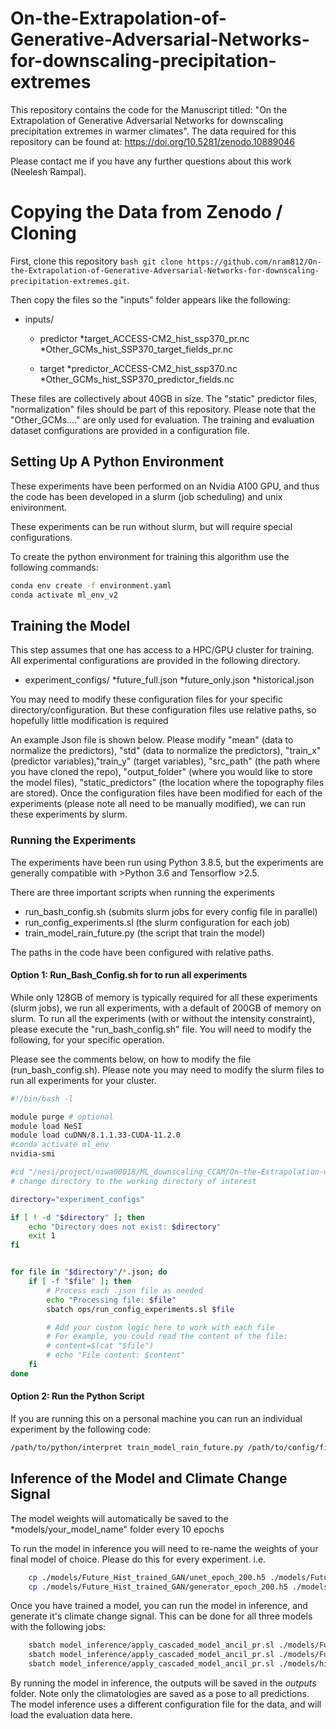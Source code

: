 # On-the-Extrapolation-of-Generative-Adversarial-Networks-for-downscaling-precipitation-extremes
This repository contains the code for the Manuscript titled: "On the Extrapolation of Generative Adversarial Networks for downscaling precipitation extremes in warmer climates".
The data required for this repository can be found at: https://doi.org/10.5281/zenodo.10889046

Please contact me if you have any further questions about this work (Neelesh Rampal). 

# Copying the Data from Zenodo / Cloning
First, clone this repository ```bash git clone https://github.com/nram812/On-the-Extrapolation-of-Generative-Adversarial-Networks-for-downscaling-precipitation-extremes.git```.

Then copy the files so the "inputs" folder appears like the following:
* inputs/
    * predictor
        *target_ACCESS-CM2_hist_ssp370_pr.nc
        *Other_GCMs_hist_SSP370_target_fields_pr.nc

    * target
        *predictor_ACCESS-CM2_hist_ssp370.nc
        *Other_GCMs_hist_SSP370_predictor_fields.nc

These files are collectively about 40GB in size. The "static" predictor files, "normalization" files should be part of this repository. 
Please note that the "Other_GCMs...." are only used for evaluation. The training and evaluation dataset configurations are provided in a configuration file. 

## Setting Up A Python Environment
These experiments have been performed on an Nvidia A100 GPU, and thus the code has been developed in a
slurm (job scheduling) and unix enivironment.

These experiments can be run without slurm, but will require special configurations.

To create the python environment for training this algorithm use the following commands:

```bash
conda env create -f environment.yaml
conda activate ml_env_v2
```


## Training the Model
This step assumes that one has access to a HPC/GPU cluster for training. All experimental configurations are provided in the following directory. 
* experiment_configs/
    *future_full.json
    *future_only.json
    *historical.json

You may need to modify these configuration files for your specific directory/configuration. But these configuration files use relative paths, so hopefully little modification is required 


An example Json file is shown below.
Please modify "mean" (data to normalize the predictors), "std" (data to normalize the predictors),
 "train_x" (predictor variables),"train_y" (target variables), "src_path" (the path where you have cloned the repo),
 "output_folder" (where you would like to store the model files), "static_predictors" (the location where the topography files are stored).
Once the configuration files have been modified for each of the experiments (please note all need to be manually modified), we can run these experiments by slurm.

### Running the Experiments
The experiments have been run using Python 3.8.5, but the experiments are generally compatible with >Python 3.6 and Tensorflow >2.5.

There are three important scripts when running the experiments
* run_bash_config.sh (submits slurm jobs for every config file in parallel)
* run_config_experiments.sl (the slurm configuration for each job)
* train_model_rain_future.py (the script that train the model)

The paths in the code have been configured with relative paths. 

#### Option 1: Run_Bash_Config.sh for to run all experiments

While only 128GB of memory is typically required for all these experiments (slurm jobs), we run all experiments, with a default of 200GB of memory on slurm.
To run all the experiments (with or without the intensity constraint), please execute the "run_bash_config.sh" file.
You will need to modify the following, for your specific operation.

Please see the comments below, on how to modify the file (run_bash_config.sh). Please note you may need to modify the slurm files to run all experiments for your cluster. 

```bash
#!/bin/bash -l

module purge # optional
module load NeSI
module load cuDNN/8.1.1.33-CUDA-11.2.0
#conda activate ml_env
nvidia-smi

#cd "/nesi/project/niwa00018/ML_downscaling_CCAM/On-the-Extrapolation-of-Generative-Adversarial-Networks-for-downscaling-precipitation-extremes"
# change directory to the working directory of interest

directory="experiment_configs"

if [ ! -d "$directory" ]; then
    echo "Directory does not exist: $directory"
    exit 1
fi


for file in "$directory"/*.json; do
    if [ -f "$file" ]; then
        # Process each .json file as needed
        echo "Processing file: $file"
        sbatch ops/run_config_experiments.sl $file

        # Add your custom logic here to work with each file
        # For example, you could read the content of the file:
        # content=$(cat "$file")
        # echo "File content: $content"
    fi
done

```
#### Option 2: Run the Python Script
If you are running this on a personal machine you can run an individual experiment by the following code:
```bash
/path/to/python/interpret train_model_rain_future.py /path/to/config/file/config.json
```
## Inference of the Model and Climate Change Signal
The model weights will automatically be saved to the *models/your_model_name" folder every 10 epochs

To run the model in inference you will need to re-name the weights of your final model of choice. Please do this for every experiment. 
i.e. 
```bash 
    cp ./models/Future_Hist_trained_GAN/unet_epoch_200.h5 ./models/Future_Hist_trained_GAN/unet_final.h5
    cp ./models/Future_Hist_trained_GAN/generator_epoch_200.h5 ./models/Future_Hist_trained_GAN/generator_final.h5
```

Once you have trained a model, you can run the model in inference, and generate it's climate change signal. 
This can be done for all three models with the following jobs:

```bash 
    sbatch model_inference/apply_cascaded_model_ancil_pr.sl ./models/Future_Hist_trained_Gan/config_info.json
    sbatch model_inference/apply_cascaded_model_ancil_pr.sl ./models/Future_only_trained_Gan/config_info.json
    sbatch model_inference/apply_cascaded_model_ancil_pr.sl ./models/historically_trained_Gan/config_info.json
```

By running the model in inference, the outputs will be saved in the *outputs* folder. Note only the climatologies are saved as a pose to all predictions. 
The model inference uses a different configuration file for the data, and will load the evaluation data here. 






